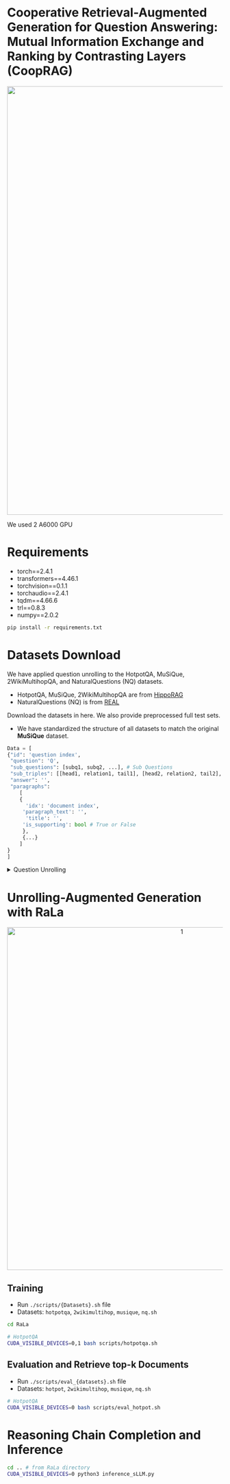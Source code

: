 # Cooperative Retrieval-Augmented Generation for Question Answering: Mutual Information Exchange and Ranking by Contrasting Layers (CoopRAG) 
<p align="center">
<img width="1000" alt="1" src="https://github.com/user-attachments/assets/8b4089f4-07c2-40ac-a119-3082493b9c0d">
</p>


We used 2 A6000 GPU

# Requirements
- torch==2.4.1
- transformers==4.46.1
- torchvision==0.1.1
- torchaudio==2.4.1
- tqdm==4.66.6
- trl==0.8.3
- numpy==2.0.2

```bash
pip install -r requirements.txt
```

# Datasets Download
We have applied question unrolling to the HotpotQA, MuSiQue, 2WikiMultihopQA, and NaturalQuestions (NQ) datasets. 
- HotpotQA, MuSiQue, 2WikiMultihopQA are from [HippoRAG](https://github.com/OSU-NLP-Group/HippoRAG)
- NaturalQuestions (NQ) is from [REAL](https://github.com/RUCAIBox/REAR)

Download the datasets in here. We also provide preprocessed full test sets.
-  We have standardized the structure of all datasets to match the original **MuSiQue** dataset.
```python
Data = [
{"id": 'question index',
 "question": 'Q',
 "sub_questions": [subq1, subq2, ...], # Sub Questions
 "sub_triples": [[head1, relation1, tail1], [head2, relation2, tail2], ...], # Uncertain Reasoning Chain
 "answer": '',
 "paragraphs":
    [
    {
      'idx': 'document index',
     'paragraph_text': '',
      'title': '',
     'is_supporting': bool # True or False
     },
     {...}
    ]
}
]
```
<details>
  <summary>Question Unrolling</summary>
  - Currently optimizing the code (adding parameters, etc.).

</details> 

# Unrolling-Augmented Generation with RaLa

<p align="center">
<img width="800" alt="1" src="https://github.com/user-attachments/assets/a107c59a-2bf0-43db-ae30-d40cc4d889f7">
</p>


## Training

- Run `./scripts/{Datasets}.sh` file
- Datasets: `hotpotqa`, `2wikimultihop`, `musique`, `nq.sh`
```bash
cd RaLa

# HotpotQA
CUDA_VISIBLE_DEVICES=0,1 bash scripts/hotpotqa.sh
```

## Evaluation and Retrieve top-k Documents
- Run `./scripts/eval_{datasets}.sh` file
- Datasets: `hotpot`, `2wikimultihop`, `musique`, `nq.sh`

```bash
# HotpotQA
CUDA_VISIBLE_DEVICES=0 bash scripts/eval_hotpot.sh
```

# Reasoning Chain Completion and Inference
```bash
cd .. # from RaLa directory
CUDA_VISIBLE_DEVICES=0 python3 inference_sLLM.py
```
